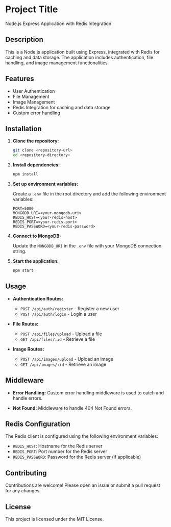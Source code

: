 # Project Title

Node.js Express Application with Redis Integration

## Description

This is a Node.js application built using Express, integrated with Redis for caching and data storage. The application includes authentication, file handling, and image management functionalities. 

## Features

- User Authentication
- File Management
- Image Management
- Redis Integration for caching and data storage
- Custom error handling

## Installation

1. **Clone the repository:**
   ```bash
   git clone <repository-url>
   cd <repository-directory>
   ```

2. **Install dependencies:**
   ```bash
   npm install
   ```

3. **Set up environment variables:**

   Create a `.env` file in the root directory and add the following environment variables:
   ```env
   PORT=5000
   MONGODB_URI=<your-mongodb-uri>
   REDIS_HOST=<your-redis-host>
   REDIS_PORT=<your-redis-port>
   REDIS_PASSWORD=<your-redis-password>
   ```

4. **Connect to MongoDB:**

   Update the `MONGODB_URI` in the `.env` file with your MongoDB connection string.

5. **Start the application:**
   ```bash
   npm start
   ```

## Usage

- **Authentication Routes:**
  - `POST /api/auth/register` - Register a new user
  - `POST /api/auth/login` - Login a user

- **File Routes:**
  - `POST /api/files/upload` - Upload a file
  - `GET /api/files/:id` - Retrieve a file

- **Image Routes:**
  - `POST /api/images/upload` - Upload an image
  - `GET /api/images/:id` - Retrieve an image

## Middleware

- **Error Handling:**
  Custom error handling middleware is used to catch and handle errors.
  
- **Not Found:**
  Middleware to handle 404 Not Found errors.

## Redis Configuration

The Redis client is configured using the following environment variables:
- `REDIS_HOST`: Hostname for the Redis server
- `REDIS_PORT`: Port number for the Redis server
- `REDIS_PASSWORD`: Password for the Redis server (if applicable)

## Contributing

Contributions are welcome! Please open an issue or submit a pull request for any changes.

## License

This project is licensed under the MIT License.
